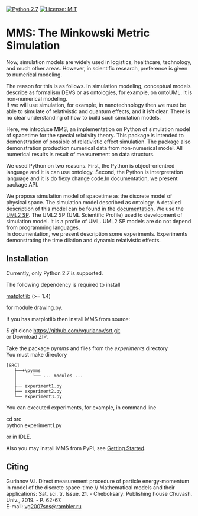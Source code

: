 [![Python 2.7](https://img.shields.io/badge/python-2.7-blue.svg)](https://www.python.org/downloads/release/python-270/) [![License: MIT](https://img.shields.io/badge/License-MIT-yellow.svg)](https://opensource.org/licenses/MIT)  
   
# MMS: The Minkowski Metric Simulation

Now, simulation models are widely used in logistics, healthcare, technology, and much other areas. However, in scientific research, preference is given to numerical modeling.  
  
The reason for this is as follows. In simulation modeling, conceptual models describe as formalism DEVS or as ontologies, for example, on ontoUML. It is non-numerical modeling.  
If we will use simulation, for example, in nanotechnology then we must be able to simulate of relativistic and quantum effects, and it is't clear. There is no clear understanding of how to build such simulation models.  
  
Here, we introduce MMS, an implementation on Python of simulation model of spacetime for the special relativity theory. This package  is intended to demonstration of possible of relativistic effect simulation. The package also demonstration production numerical data from non-numerical model. All numerical results is result of measurement on data structurs.  
  
We used Python on two reasons. First, the Python is object-orientred language and it is can use ontology. Second, the Python is interpretation language and it is do flexy change code.In documentation, we present package API.  
  
We propose simulation model of spacetime as the discrete model of physical space. The simulation model described as ontology. A detailed description of this model can be found in the [documentation](https://vgurianov.github.io/srt/). We use the [UML2 SP](https://vgurianov.github.io/uml-sp/). The UML2 SP (UML Scientific Profile)  used to development of simulation model. It is a profile of UML. UML2 SP models are do not depend from programming languages.  
In documentation, we present description some experiments. Experiments demonstrating the time dilation and dynamic relativistic effects.  
  
## Installation  
Currently, only Python 2.7 is supported.  
  
The following dependency is required to install  
  
[matplotlib](https://matplotlib.org/) (>= 1.4)   
  
for module drawing.py.  
  
   
If you has matplotlib then install MMS from source:
  
$ git clone https://github.com/vgurianov/srt.git   
or Download ZIP.  
  
Take the package *pymms* and files from the *experiments* directory  
You must make directory  
```
[SRC]
   ├──+\pymms  
   │      └── ... modules ...  
   │
   ├── experiment1.py  
   ├── experiment2.py  
   └── experiment3.py  
```  

You can executed experiments, for example, in command line  
  
cd src  
python experiment1.py  
  
or in IDLE.  
  
Also you may install MMS from PyPI, see [Getting Started](https://vgurianov.github.io/srt/started.html).  

## Citing
Gurianov V.I. Direct measurement procedure of particle energy-momentum in model of the discrete space-time // Mathematical models and their applications: Sat. sci. tr. Issue. 21. - Cheboksary: Publishing house Chuvash. Univ., 2019. - P. 62-67.  
E-mail: vg2007sns@rambler.ru  
  


